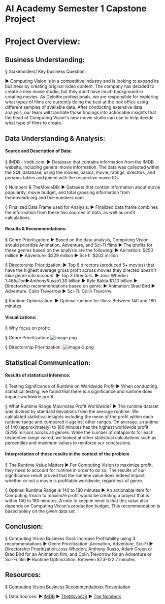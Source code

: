 # AI Academy Semester 1 Capstone Project


# Project Overview:

## Business Understanding: 

§ Stakeholders/ Key business Question: 

   ► Computing Vision is in a competitive industry and is looking to expand its business by creating original video content. The company has decided to create a new movie studio, but they don’t have much background in creating movies. As         Deloitte professionals, we are responsible for exploring what types of films are currently doing the best at the box    office using different samples of available data. After conducting extensive data analysis, our team will translate        those findings into actionable insights that the head of Computing Vision's new movie studio can use to help decide what type of films to create.




## Data Understanding & Analysis:

#### Source and Description of Data:
§ IMDB - imdb.com:
        ► Database that contains information from the IMDB website, including general movie information. The data was collected within the SQL database, using the movies_basics, movie_ratings, directors, and persons tables and joined with the respective movie IDs

§ Numbers & TheMovieDB:
        ► Datasets that contain information about movie popularity, movie budget, and total grossing information from themoviedb.org and the-numbers.com.

§ Finalized Data Frame used for Analysis:
        ► Finalized data frame combines the information from these two sources of data, as well as profit calculations.

#### Results & Recommendations:
§ Genre Prioritization: 
        ► Based on the data analysis, Computing Vision should prioritize Animation, Adventure, and Sci-Fi films 
        ► The profits for these genres based on the analysis are the following:
            ► Animation: $250 million
            ► Adventure: $229 million
            ► Sci-fi: $202 million

§ Directorship Prioritization:
        ► Top 8 directors (produced 5+ movies) that have the highest average gross profit across movies they directed *doesn't  take genre into account* 
        ► Top 3 Directors:
            ► Joss Whedon $1.46 billion
            ► Anthony Russo $1.30 billion
            ► Kyle Balda $1.10 billion
        ► Directorship recommendations based on genre: 
            ► Animation: Brad Bird
            ► Adventure: Colin Trevorrow
            ► Sci-Fi: Colin Trevorrw

§ Runtime Optimization:
        ► Optimal runtime for films: Between 140 and 180 minutes

#### Visualizations:
  § Why focus on profit:

 
 
 
 § Genre Prioritization:
 ![image.png](attachment:image.png)
 

 § Directorship Prioritization:
 ![image-2.png](attachment:image-2.png)
 
 
 

## Statistical Communication:

#### Results of statistical inference:
§ Testing Significance of Runtime on Worldwide Profit
        ► When conducting statistical testing, we found that there is a significance and runtime does impact worldwide profit
        
§ What Runtime Range Maximizes Profit Worldwide?
        ► The runtime dataset was divided by standard deviations from the average runtime. We calculated statistical insights including the mean of the profit within each runtime range and compared it against other ranges. On average, a runtime of 140 (approximately) to 180 minutes has the highest worldwide profit ($295 million) across all genres. While the number of datapoints for each respective range vaired, we looked at other statistical calculations such as percentiles and maximum values to reinforce our conclusions.

#### Interpretation of these results in the context of the problem
§ The Runtime Value Matters
        ► For Computing Vision to maximize profit, they need to account for runtime in order to do so. The results of our significance result proved that the runtime value does indeed impact whether or not a movie is profitable worldwide, regardless of genre.
        
§ Optimal Runtime Range is 140 to 180 minutes
        ► An actionable item for Computing Vision to maximize profit would be creating a project that is within 140 to 180 minutes. A note to keep in mind is that this value also depends on Computing Vision's production budget. This recommendation is based solely on the given data set.



## Conclusion:
§ Computing Vision Business Goal: Increase Profitability using 3 recommendations
        ► Genre Prioritization: Animation, Adventure, Sci-Fi
        ► Directorship Prioritization:Joss Whedon, Anthony Russo, Adam Green or  Brad Bird for an Animation film, and Colin Trevorrow for an Adventure or Sci-Fi film 
        ► Runtime Optimization: Between 87.3-122.7 minutes



## Resources:
§ [Computing Vision Business Recommendations Presentation](https://amedeloitte-my.sharepoint.com/:p:/g/personal/rvanjani_deloitte_com/EbAjkbM5Av5Es9vSwdEFIgUBqqthI59BTML3DVKlw5PYpA?email=kbilgere%40deloitte.com&e=mfa8Y8) 

§ Data Sources:
        ► [IMDB](https://www.imdb.com/)
        ► [TheMovieDB](https://www.themoviedb.org/) 
        ► [The Numbers](https://www.the-numbers.com/)



